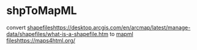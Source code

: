 # shpToMapML
convert [shapefiles](https://desktop.arcgis.com/en/arcmap/latest/manage-data/shapefiles/what-is-a-shapefile.htm)https://desktop.arcgis.com/en/arcmap/latest/manage-data/shapefiles/what-is-a-shapefile.htm to [mapml files](https://maps4html.org/)https://maps4html.org/
